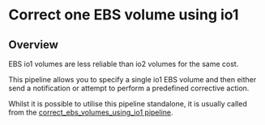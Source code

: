 # Correct one EBS volume using io1

## Overview

EBS io1 volumes are less reliable than io2 volumes for the same cost.

This pipeline allows you to specify a single io1 EBS volume and then either send a notification or attempt to perform a predefined corrective action.

Whilst it is possible to utilise this pipeline standalone, it is usually called from the [correct_ebs_volumes_using_io1 pipeline](https://hub.flowpipe.io/mods/turbot/aws-thrifty/pipelines/aws_thrifty.pipeline.correct_ebs_volumes_using_io1).